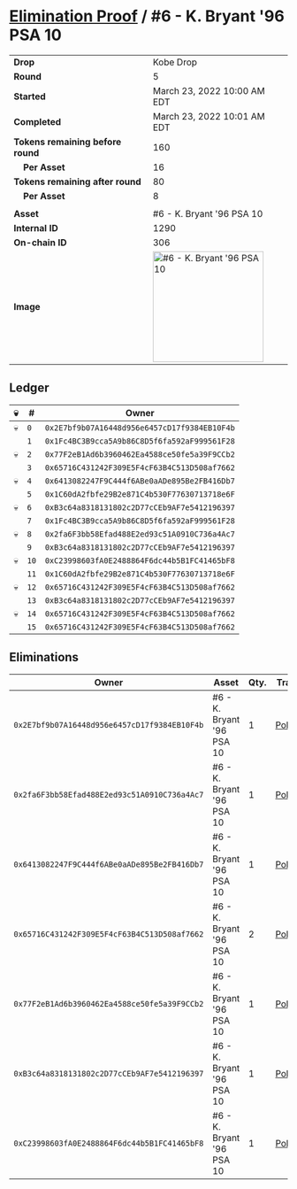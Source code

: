 # [Elimination Proof](./readme.md) / #6 - K. Bryant &#039;96 PSA 10

|||
|---|---|
| **Drop** | Kobe Drop |
| **Round** | 5 |
| **Started** | March 23, 2022 10:00 AM EDT |
| **Completed** | March 23, 2022 10:01 AM EDT |
| **Tokens remaining before round** | 160 |
| **&nbsp;&nbsp;&nbsp;&nbsp;Per Asset** | 16 |
| **Tokens remaining after round** | 80 |
| **&nbsp;&nbsp;&nbsp;&nbsp;Per Asset** | 8 |
| | |
| **Asset** | #6 - K. Bryant &#039;96 PSA 10 |
| **Internal ID** | 1290 |
| **On-chain ID** | 306 |
| **Image** | <img src="https://tcdn.blokpax.com/95d5aeda-8531-497f-9416-5c9234419f48/9068e542d0ffddc399e73f4f934e658331944553a26fee58c003cc2d0a342d91.jpg" height="200" alt="#6 - K. Bryant &#039;96 PSA 10" /> |

## Ledger

| 💀 | # | Owner |
| --- | --- | --- |
| 💀 | `0` | `0x2E7bf9b07A16448d956e6457cD17f9384EB10F4b` |
|  | `1` | `0x1Fc4BC3B9cca5A9b86C8D5f6fa592aF999561F28` |
| 💀 | `2` | `0x77F2eB1Ad6b3960462Ea4588ce50fe5a39F9CCb2` |
|  | `3` | `0x65716C431242F309E5F4cF63B4C513D508af7662` |
| 💀 | `4` | `0x6413082247F9C444f6ABe0aADe895Be2FB416Db7` |
|  | `5` | `0x1C60dA2fbfe29B2e871C4b530F77630713718e6F` |
| 💀 | `6` | `0xB3c64a8318131802c2D77cCEb9AF7e5412196397` |
|  | `7` | `0x1Fc4BC3B9cca5A9b86C8D5f6fa592aF999561F28` |
| 💀 | `8` | `0x2fa6F3bb58Efad488E2ed93c51A0910C736a4Ac7` |
|  | `9` | `0xB3c64a8318131802c2D77cCEb9AF7e5412196397` |
| 💀 | `10` | `0xC23998603fA0E2488864F6dc44b5B1FC41465bF8` |
|  | `11` | `0x1C60dA2fbfe29B2e871C4b530F77630713718e6F` |
| 💀 | `12` | `0x65716C431242F309E5F4cF63B4C513D508af7662` |
|  | `13` | `0xB3c64a8318131802c2D77cCEb9AF7e5412196397` |
| 💀 | `14` | `0x65716C431242F309E5F4cF63B4C513D508af7662` |
|  | `15` | `0x65716C431242F309E5F4cF63B4C513D508af7662` |


## Eliminations

| Owner | Asset | Qty. | Transaction |
| --- | --- | --- | --- |
| `0x2E7bf9b07A16448d956e6457cD17f9384EB10F4b` | #6 - K. Bryant '96 PSA 10 | 1 | [Polygonscan](https://polygonscan.com/tx/0x1d111224e29e164502459a49aee1b947f2a54f374d90f4dba593aa06632d7981) |
| `0x2fa6F3bb58Efad488E2ed93c51A0910C736a4Ac7` | #6 - K. Bryant '96 PSA 10 | 1 | [Polygonscan](https://polygonscan.com/tx/0x09b33d19a36d6bb904b80aa6c3c49c2ab30e8907c3e617782634e0ad0e64c5f2) |
| `0x6413082247F9C444f6ABe0aADe895Be2FB416Db7` | #6 - K. Bryant '96 PSA 10 | 1 | [Polygonscan](https://polygonscan.com/tx/0xdd0bbfa048e0f247d8a8584810f97d6cd1ff313fbfc7c864948b10324f88ad7c) |
| `0x65716C431242F309E5F4cF63B4C513D508af7662` | #6 - K. Bryant '96 PSA 10 | 2 | [Polygonscan](https://polygonscan.com/tx/0xe9ed8a71590952746c27e8889297bdecf6abf80bc7b4c8614949bd93ca4de40a) |
| `0x77F2eB1Ad6b3960462Ea4588ce50fe5a39F9CCb2` | #6 - K. Bryant '96 PSA 10 | 1 | [Polygonscan](https://polygonscan.com/tx/0x4b15052155d5e2e506c7362b28707d1aec0bed7ee8f415b8ef2a838664cd498b) |
| `0xB3c64a8318131802c2D77cCEb9AF7e5412196397` | #6 - K. Bryant '96 PSA 10 | 1 | [Polygonscan](https://polygonscan.com/tx/0x776bfe27534d4abfadbd3d3d2e0373fc9859a45d067781fed0394ccfa1c7c1e8) |
| `0xC23998603fA0E2488864F6dc44b5B1FC41465bF8` | #6 - K. Bryant '96 PSA 10 | 1 | [Polygonscan](https://polygonscan.com/tx/0x3e35939a10b2f241645c201101fde4e1a3b95f49f56170233b66fc81c8713adc) |
